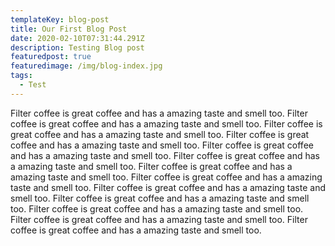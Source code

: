 ```yaml
---
templateKey: blog-post
title: Our First Blog Post
date: 2020-02-10T07:31:44.291Z
description: Testing Blog post
featuredpost: true
featuredimage: /img/blog-index.jpg
tags:
  - Test
---
```

Filter coffee is great coffee and has a amazing taste and smell too. Filter coffee is great coffee and has a amazing taste and smell too. Filter coffee is great coffee and has a amazing taste and smell too. Filter coffee is great coffee and has a amazing taste and smell too. Filter coffee is great coffee and has a amazing taste and smell too. Filter coffee is great coffee and has a amazing taste and smell too. Filter coffee is great coffee and has a amazing taste and smell too. Filter coffee is great coffee and has a amazing taste and smell too. Filter coffee is great coffee and has a amazing taste and smell too. Filter coffee is great coffee and has a amazing taste and smell too. Filter coffee is great coffee and has a amazing taste and smell too. Filter coffee is great coffee and has a amazing taste and smell too. Filter coffee is great coffee and has a amazing taste and smell too.
